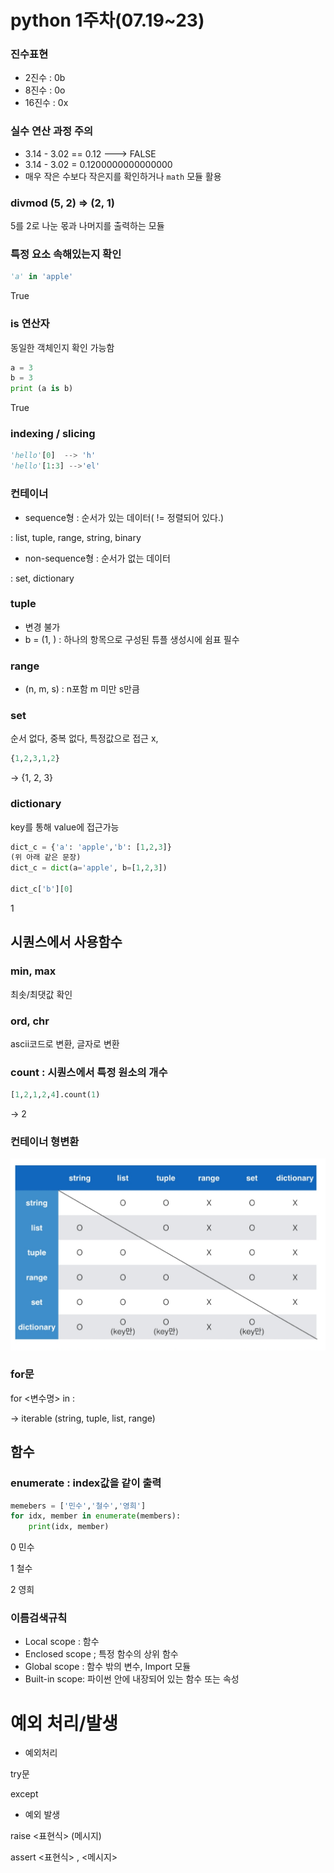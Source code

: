 # python 1주차(07.19~23)



### 진수표현

- 2진수 : 0b
- 8진수 : 0o
- 16진수 : 0x



### 실수 연산 과정 주의

- 3.14 - 3.02 == 0.12    ---> FALSE
- 3.14 - 3.02 = 0.1200000000000000
- 매우 작은 수보다 작은지를 확인하거나 `math` 모듈 활용





### divmod (5, 2) => (2, 1)

5를 2로 나눈 몫과 나머지를 출력하는 모듈



### 특정 요소 속해있는지 확인

```python
'a' in 'apple'
```

True



### is 연산자 

동일한 객체인지 확인 가능함

```python
a = 3
b = 3
print (a is b)
```

True



### indexing / slicing

```python
'hello'[0]  --> 'h'
'hello'[1:3] -->'el'
```



### 컨테이너

- sequence형 : 순서가 있는 데이터( != 정렬되어 있다.)

: list, tuple, range, string, binary

- non-sequence형 : 순서가 없는 데이터 

: set, dictionary



### tuple

- 변경 불가
- b = (1, ) : 하나의 항목으로 구성된 튜플 생성시에 쉼표 필수 

### range

- (n, m, s) : n포함 m 미만 s만큼

### set

순서 없다, 중복 없다, 특정값으로 접근 x, 

``` python
{1,2,3,1,2}
```

-> {1, 2, 3}

### dictionary

key를 통해 value에 접근가능

```python
dict_c = {'a': 'apple','b': [1,2,3]}
(위 아래 같은 문장)
dict_c = dict(a='apple', b=[1,2,3])

dict_c['b'][0] 
```

1



## 시퀀스에서 사용함수

### min, max

최솟/최댓값 확인 

### ord, chr

ascii코드로 변환, 글자로 변환

### count : 시퀀스에서 특정 원소의 개수

```python
[1,2,1,2,4].count(1)
```

-> 2





### 컨테이너 형변환 

![image-20210725184410019](python_1.assets/image-20210725184410019.png)





### for문

for <변수명> in <iterable>:

-> iterable (string, tuple, list, range)



## 함수

### enumerate : index값을 같이 출력

```python
memebers = ['민수','철수','영희']
for idx, member in enumerate(members):
    print(idx, member)
```

0 민수

1 철수

2 영희



### 이름검색규칙

- Local scope : 함수
- Enclosed scope ; 특정 함수의 상위 함수
- Global scope : 함수 밖의 변수, Import 모듈
- Built-in scope: 파이썬 안에 내장되어 있는 함수 또는 속성



# 예외 처리/발생

- 예외처리

try문 

 except

- 예외 발생

raise <표현식> (메시지)

assert <표현식> , <메시지>
